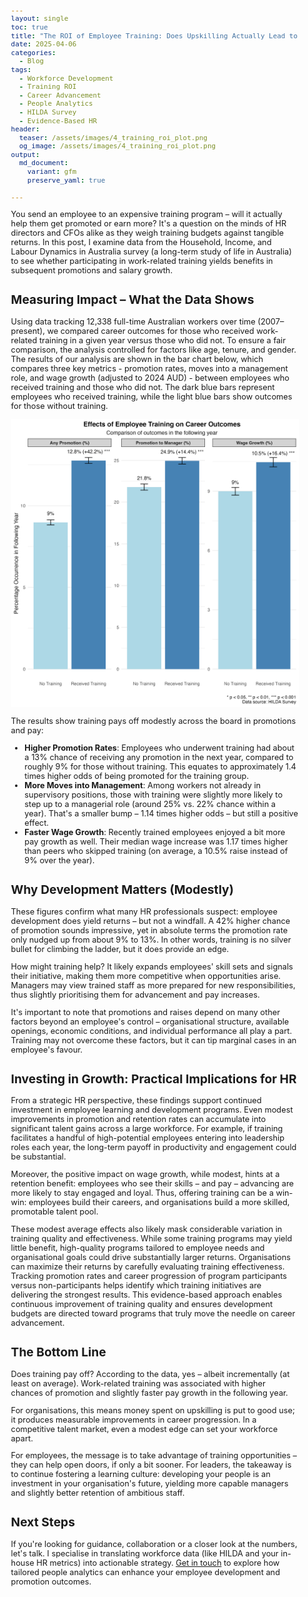 ```yaml
---
layout: single
toc: true
title: "The ROI of Employee Training: Does Upskilling Actually Lead to Promotions and Pay Raises?"
date: 2025-04-06
categories:
  - Blog
tags:
  - Workforce Development
  - Training ROI
  - Career Advancement
  - People Analytics
  - HILDA Survey
  - Evidence-Based HR
header:
  teaser: /assets/images/4_training_roi_plot.png
  og_image: /assets/images/4_training_roi_plot.png
output: 
  md_document:
    variant: gfm
    preserve_yaml: true
    
---
```


<style>
  body {
    font-size: 0.8em; /* Adjust font size just for this page */
  }
</style>

You send an employee to an expensive training program – will it actually help them get promoted or earn more? It's a question on the minds of HR directors and CFOs alike as they weigh training budgets against tangible returns. In this post, I examine data from the Household, Income, and Labour Dynamics in Australia survey (a long-term study of life in Australia) to see whether participating in work-related training yields benefits in subsequent promotions and salary growth. 

## Measuring Impact – What the Data Shows

Using data tracking 12,338 full-time Australian workers over time (2007–present), we compared career outcomes for those who received work-related training in a given year versus those who did not. To ensure a fair comparison, the analysis controlled for factors like age, tenure, and gender. The results of our analysis are shown in the bar chart below, which compares three key metrics - promotion rates, moves into a management role, and wage growth (adjusted to 2024 AUD) - between employees who received training and those who did not. The dark blue bars represent employees who received training, while the light blue bars show outcomes for those without training. 

![](/assets/images/4_training_roi_plot.png)

The results show training pays off modestly across the board in promotions and pay:

- **Higher Promotion Rates**: Employees who underwent training had about a 13% chance of receiving any promotion in the next year, compared to roughly 9% for those without training. This equates to approximately 1.4 times higher odds of being promoted for the training group.
- **More Moves into Management**: Among workers not already in supervisory positions, those with training were slightly more likely to step up to a managerial role (around 25% vs. 22% chance within a year). That's a smaller bump – 1.14 times higher odds – but still a positive effect.
- **Faster Wage Growth**: Recently trained employees enjoyed a bit more pay growth as well. Their median wage increase was 1.17 times higher than peers who skipped training (on average, a 10.5% raise instead of 9% over the year).

## Why Development Matters (Modestly)

These figures confirm what many HR professionals suspect: employee development does yield returns – but not a windfall. A 42% higher chance of promotion sounds impressive, yet in absolute terms the promotion rate only nudged up from about 9% to 13%. In other words, training is no silver bullet for climbing the ladder, but it does provide an edge.

How might training help? It likely expands employees' skill sets and signals their initiative, making them more competitive when opportunities arise. Managers may view trained staff as more prepared for new responsibilities, thus slightly prioritising them for advancement and pay increases.

It's important to note that promotions and raises depend on many other factors beyond an employee's control – organisational structure, available openings, economic conditions, and individual performance all play a part. Training may not overcome these factors, but it can tip marginal cases in an employee's favour.

## Investing in Growth: Practical Implications for HR

From a strategic HR perspective, these findings support continued investment in employee learning and development programs. Even modest improvements in promotion and retention rates can accumulate into significant talent gains across a large workforce. For example, if training facilitates a handful of high-potential employees entering into leadership roles each year, the long-term payoff in productivity and engagement could be substantial.

Moreover, the positive impact on wage growth, while modest, hints at a retention benefit: employees who see their skills – and pay – advancing are more likely to stay engaged and loyal. Thus, offering training can be a win-win: employees build their careers, and organisations build a more skilled, promotable talent pool.

These modest average effects also likely mask considerable variation in training quality and effectiveness. While some training programs may yield little benefit, high-quality programs tailored to employee needs and organisational goals could drive substantially larger returns. Organisations can maximize their returns by carefully evaluating training effectiveness. Tracking promotion rates and career progression of program participants versus non-participants helps identify which training initiatives are delivering the strongest results. This evidence-based approach enables continuous improvement of training quality and ensures development budgets are directed toward programs that truly move the needle on career advancement.

## The Bottom Line

Does training pay off? According to the data, yes – albeit incrementally (at least on average). Work-related training was associated with higher chances of promotion and slightly faster pay growth in the following year.

For organisations, this means money spent on upskilling is put to good use; it produces measurable improvements in career progression. In a competitive talent market, even a modest edge can set your workforce apart.

For employees, the message is to take advantage of training opportunities – they can help open doors, if only a bit sooner. For leaders, the takeaway is to continue fostering a learning culture: developing your people is an investment in your organisation's future, yielding more capable managers and slightly better retention of ambitious staff.

## Next Steps

If you're looking for guidance, collaboration or a closer look at the numbers, let's talk. I specialise in translating workforce data (like HILDA and your in-house HR metrics) into actionable strategy. [Get in touch](mailto:t.ballard@uq.edu.au) to explore how tailored people analytics can enhance your employee development and promotion outcomes.

